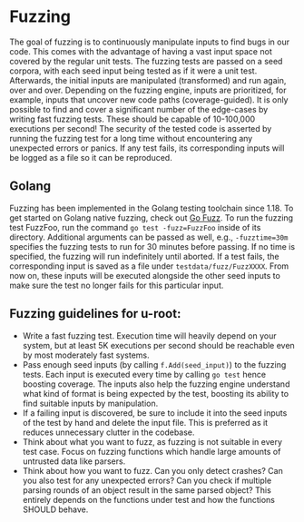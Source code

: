 # Fuzzing

The goal of fuzzing is to continuously manipulate inputs to find bugs in our code. This comes with the advantage of having a vast input space not covered by the regular unit tests. The fuzzing tests are passed on a seed corpora, with each seed input being tested as if it were a unit test. Afterwards, the initial inputs are manipulated (transformed) and run again, over and over. Depending on the fuzzing engine, inputs are prioritized, for example, inputs that uncover new code paths (coverage-guided). It is only possible to find and cover a significant number of the edge-cases by writing fast fuzzing tests. These should be capable of 10-100,000 executions per second! The security of the tested code is asserted by running the fuzzing test for a long time without encountering any unexpected errors or panics. If any test fails, its corresponding inputs will be logged as a file so it can be reproduced.

## Golang

Fuzzing has been implemented in the Golang testing toolchain since 1.18. To get started on Golang native fuzzing, check out [Go Fuzz](https://tip.golang.org/security/fuzz/).
To run the fuzzing test FuzzFoo, run the command `go test -fuzz=FuzzFoo` inside of its directory. Additional arguments can be passed as well, e.g., `-fuzztime=30m` specifies the fuzzing tests to run for 30 minutes before passing. If no time is specified, the fuzzing will run indefinitely until aborted. If a test fails, the corresponding input is saved as a file under `testdata/fuzz/FuzzXXXX`. From now on, these inputs will be executed alongside the other seed inputs to make sure the test no longer fails for this particular input.

## Fuzzing guidelines for u-root:

- Write a fast fuzzing test. Execution time will heavily depend on your system, but at least 5K executions per second should be reachable even by most moderately fast systems.
- Pass enough seed inputs (by calling `f.Add(seed_input)`) to the fuzzing tests. Each input is executed every time by calling `go test` hence boosting coverage. The inputs also help the fuzzing engine understand what kind of format is being expected by the test, boosting its ability to find suitable inputs by manipulation.
- If a failing input is discovered, be sure to include it into the seed inputs of the test by hand and delete the input file. This is preferred as it reduces unnecessary clutter in the codebase.
- Think about what you want to fuzz, as fuzzing is not suitable in every test case. Focus on fuzzing functions which handle large amounts of untrusted data like parsers.
- Think about how you want to fuzz. Can you only detect crashes? Can you also test for any unexpected errors? Can you check if multiple parsing rounds of an object result in the same parsed object? This entirely depends on the functions under test and how the functions SHOULD behave.
